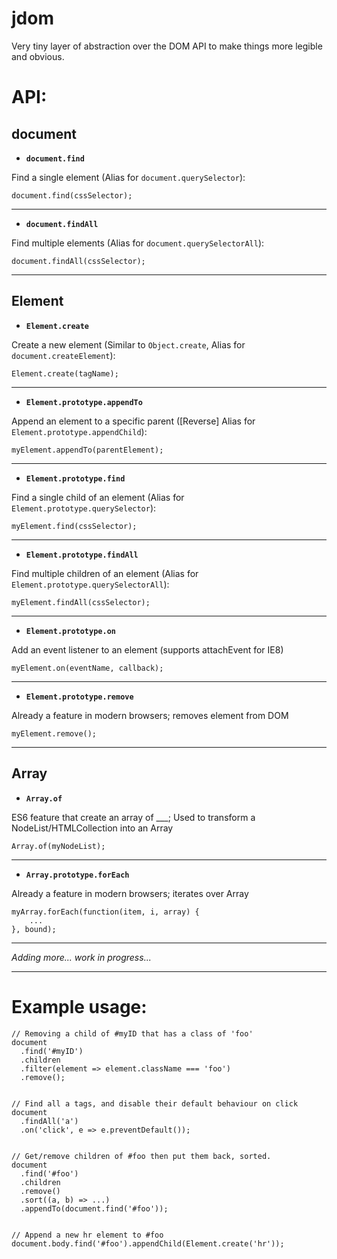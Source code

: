 # jdom
Very tiny layer of abstraction over the DOM API to make things more legible and obvious.

API:
===

document
---

- **`document.find`**

Find a single element (Alias for `document.querySelector`):

    document.find(cssSelector);
    
---

- **`document.findAll`**

Find multiple elements (Alias for `document.querySelectorAll`):

    document.findAll(cssSelector);
    
---

Element
---

- **`Element.create`**

Create a new element (Similar to `Object.create`, Alias for `document.createElement`):

    Element.create(tagName);

---

- **`Element.prototype.appendTo`**

Append an element to a specific parent ([Reverse] Alias for `Element.prototype.appendChild`):

    myElement.appendTo(parentElement);

---

- **`Element.prototype.find`**

Find a single child of an element (Alias for `Element.prototype.querySelector`):

    myElement.find(cssSelector);

---

- **`Element.prototype.findAll`**

Find multiple children of an element (Alias for `Element.prototype.querySelectorAll`):

    myElement.findAll(cssSelector);

---

- **`Element.prototype.on`**

Add an event listener to an element (supports attachEvent for IE8)

    myElement.on(eventName, callback);

---

- **`Element.prototype.remove`**

Already a feature in modern browsers; removes element from DOM

    myElement.remove();
    
---

Array
---

- **`Array.of`**

ES6 feature that create an array of ___; Used to transform a NodeList/HTMLCollection into an Array

    Array.of(myNodeList);
    
---

- **`Array.prototype.forEach`**

Already a feature in modern browsers; iterates over Array

    myArray.forEach(function(item, i, array) {
        ...
    }, bound);
    
---

*Adding more... work in progress...*

---

Example usage:
===

    // Removing a child of #myID that has a class of 'foo'
    document
      .find('#myID')
      .children
      .filter(element => element.className === 'foo')
      .remove();


    // Find all a tags, and disable their default behaviour on click
    document
      .findAll('a')
      .on('click', e => e.preventDefault());


    // Get/remove children of #foo then put them back, sorted.
    document
      .find('#foo')
      .children
      .remove()
      .sort((a, b) => ...)
      .appendTo(document.find('#foo'));
    

    // Append a new hr element to #foo
    document.body.find('#foo').appendChild(Element.create('hr'));
    
